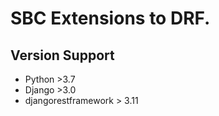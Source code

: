 # SBC Extensions to DRF. 

## Version Support

- Python >3.7
- Django >3.0
- djangorestframework > 3.11